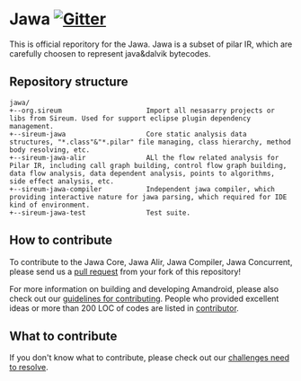 Jawa [![Gitter](https://badges.gitter.im/sireum/jawa.svg)](https://gitter.im/sireum/jawa?utm_source=badge&utm_medium=badge&utm_campaign=pr-badge) 
========================

This is official reporitory for the Jawa. Jawa is a subset of pilar IR, which are carefully choosen to represent java&dalvik bytecodes.

## Repository structure

```
jawa/
+--org.sireum                     Import all nesasarry projects or libs from Sireum. Used for support eclipse plugin dependency management.
+--sireum-jawa                    Core static analysis data structures, "*.class"&"*.pilar" file managing, class hierarchy, method body resolving, etc.
+--sireum-jawa-alir               ALl the flow related analysis for Pilar IR, including call graph building, control flow graph building, data flow analysis, data dependent analysis, points to algorithms, side effect analysis, etc.
+--sireum-jawa-compiler           Independent jawa compiler, which providing interactive nature for jawa parsing, which required for IDE kind of environment.
+--sireum-jawa-test               Test suite.
```

## How to contribute

To contribute to the Jawa Core, Jawa Alir, Jawa Compiler, Jawa Concurrent, please send us a [pull request](https://help.github.com/articles/using-pull-requests/#fork--pull) from your fork of this repository!

For more information on building and developing Amandroid, please also check out our [guidelines for contributing](CONTRIBUTING.md). People who provided excellent ideas or more than 200 LOC of codes are listed in [contributor](CONTRIBUTOR.md).
 
## What to contribute

If you don't know what to contribute, please check out our [challenges need to resolve](CHALLENGE.md).
